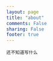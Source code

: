 ```yaml
---
layout: page
title: "about"
comments: False
sharing: False
footer: true
---
```

    还不知道写什么


